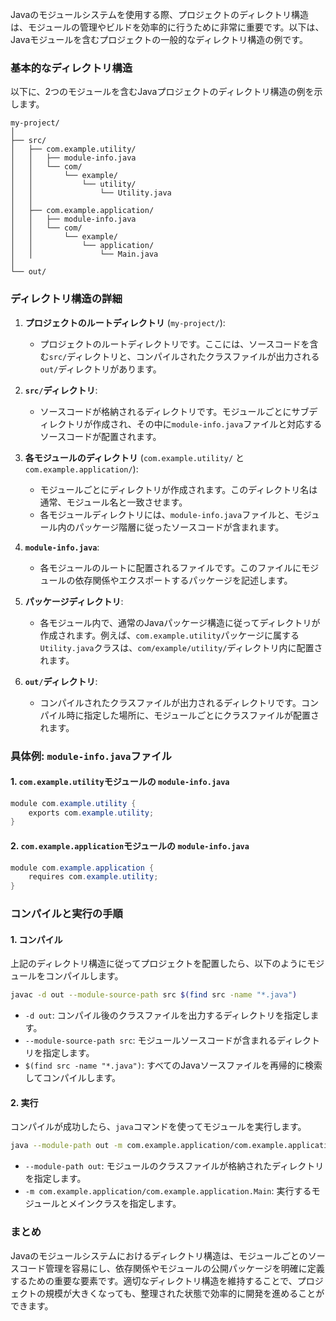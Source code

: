 Javaのモジュールシステムを使用する際、プロジェクトのディレクトリ構造は、モジュールの管理やビルドを効率的に行うために非常に重要です。以下は、Javaモジュールを含むプロジェクトの一般的なディレクトリ構造の例です。

### 基本的なディレクトリ構造

以下に、2つのモジュールを含むJavaプロジェクトのディレクトリ構造の例を示します。

```
my-project/
│
├── src/
│   ├── com.example.utility/
│   │   ├── module-info.java
│   │   └── com/
│   │       └── example/
│   │           └── utility/
│   │               └── Utility.java
│   │
│   ├── com.example.application/
│   │   ├── module-info.java
│   │   └── com/
│   │       └── example/
│   │           └── application/
│   │               └── Main.java
│
└── out/
```

### ディレクトリ構造の詳細

1. **プロジェクトのルートディレクトリ** (`my-project/`):
   - プロジェクトのルートディレクトリです。ここには、ソースコードを含む`src/`ディレクトリと、コンパイルされたクラスファイルが出力される`out/`ディレクトリがあります。

2. **`src/`ディレクトリ**:
   - ソースコードが格納されるディレクトリです。モジュールごとにサブディレクトリが作成され、その中に`module-info.java`ファイルと対応するソースコードが配置されます。

3. **各モジュールのディレクトリ** (`com.example.utility/` と `com.example.application/`):
   - モジュールごとにディレクトリが作成されます。このディレクトリ名は通常、モジュール名と一致させます。
   - 各モジュールディレクトリには、`module-info.java`ファイルと、モジュール内のパッケージ階層に従ったソースコードが含まれます。

4. **`module-info.java`**:
   - 各モジュールのルートに配置されるファイルです。このファイルにモジュールの依存関係やエクスポートするパッケージを記述します。

5. **パッケージディレクトリ**:
   - 各モジュール内で、通常のJavaパッケージ構造に従ってディレクトリが作成されます。例えば、`com.example.utility`パッケージに属する`Utility.java`クラスは、`com/example/utility/`ディレクトリ内に配置されます。

6. **`out/`ディレクトリ**:
   - コンパイルされたクラスファイルが出力されるディレクトリです。コンパイル時に指定した場所に、モジュールごとにクラスファイルが配置されます。

### 具体例: `module-info.java`ファイル

#### 1. `com.example.utility`モジュールの `module-info.java`

```java
module com.example.utility {
    exports com.example.utility;
}
```

#### 2. `com.example.application`モジュールの `module-info.java`

```java
module com.example.application {
    requires com.example.utility;
}
```

### コンパイルと実行の手順

#### 1. コンパイル

上記のディレクトリ構造に従ってプロジェクトを配置したら、以下のようにモジュールをコンパイルします。

```bash
javac -d out --module-source-path src $(find src -name "*.java")
```

- `-d out`: コンパイル後のクラスファイルを出力するディレクトリを指定します。
- `--module-source-path src`: モジュールソースコードが含まれるディレクトリを指定します。
- `$(find src -name "*.java")`: すべてのJavaソースファイルを再帰的に検索してコンパイルします。

#### 2. 実行

コンパイルが成功したら、`java`コマンドを使ってモジュールを実行します。

```bash
java --module-path out -m com.example.application/com.example.application.Main
```

- `--module-path out`: モジュールのクラスファイルが格納されたディレクトリを指定します。
- `-m com.example.application/com.example.application.Main`: 実行するモジュールとメインクラスを指定します。

### まとめ

Javaのモジュールシステムにおけるディレクトリ構造は、モジュールごとのソースコード管理を容易にし、依存関係やモジュールの公開パッケージを明確に定義するための重要な要素です。適切なディレクトリ構造を維持することで、プロジェクトの規模が大きくなっても、整理された状態で効率的に開発を進めることができます。
